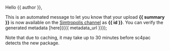 Hello {{ author }},

This is an automated message to let you know that your upload **{{ summary }}** is now available on the [Simtropolis channel](https://sc4pac.simtropolis.com) as **{{ id }}**.
You can verify the generated metadata [here]({{{ metadata_url }}});

Note that due to caching, it may take up to 30 minutes before sc4pac detects the new package.
